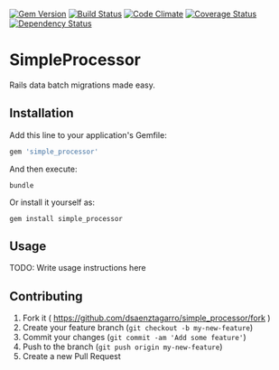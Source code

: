 [![Gem Version](https://badge.fury.io/rb/simple_processor.svg)](http://badge.fury.io/rb/simple_processor)
[![Build Status](https://travis-ci.org/dsaenztagarro/simple_processor.png)](https://travis-ci.org/dsaenztagarro/simple_processor)
[![Code Climate](https://codeclimate.com/github/dsaenztagarro/simple_processor/badges/gpa.svg)](https://codeclimate.com/github/dsaenztagarro/simple_processor)
[![Coverage Status](https://coveralls.io/repos/dsaenztagarro/simple_processor/badge.png?branch=master)](https://coveralls.io/r/dsaenztagarro/simple_processor?branch=master)
[![Dependency Status](https://gemnasium.com/dsaenztagarro/simple_processor.svg)](https://gemnasium.com/dsaenztagarro/simple_processor)

# SimpleProcessor

Rails data batch migrations made easy.

## Installation

Add this line to your application's Gemfile:

```ruby
gem 'simple_processor'
```

And then execute:

```shell
bundle
```

Or install it yourself as:

```shell
gem install simple_processor
```

## Usage

TODO: Write usage instructions here

## Contributing

1. Fork it ( https://github.com/dsaenztagarro/simple_processor/fork )
2. Create your feature branch (`git checkout -b my-new-feature`)
3. Commit your changes (`git commit -am 'Add some feature'`)
4. Push to the branch (`git push origin my-new-feature`)
5. Create a new Pull Request
